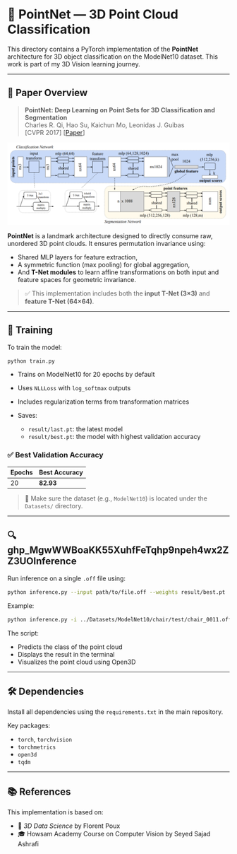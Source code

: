 # 🔷 PointNet — 3D Point Cloud Classification

This directory contains a PyTorch implementation of the **PointNet** architecture for 3D object classification on the ModelNet10 dataset. This work is part of my 3D Vision learning journey.

---

## 📘 Paper Overview

> **PointNet: Deep Learning on Point Sets for 3D Classification and Segmentation**  
> Charles R. Qi, Hao Su, Kaichun Mo, Leonidas J. Guibas  
> [CVPR 2017] [[Paper](https://arxiv.org/abs/1612.00593)]

![Architecture of PointNet](./Images/pointnet.png)

**PointNet** is a landmark architecture designed to directly consume raw, unordered 3D point clouds. It ensures permutation invariance using:
- Shared MLP layers for feature extraction,
- A symmetric function (max pooling) for global aggregation,
- And **T-Net modules** to learn affine transformations on both input and feature spaces for geometric invariance.

> ✅ This implementation includes both the **input T-Net (3×3)** and **feature T-Net (64×64)**.

---

## 🚀 Training

To train the model:

```bash
python train.py
```

* Trains on ModelNet10 for 20 epochs by default
* Uses `NLLLoss` with `log_softmax` outputs
* Includes regularization terms from transformation matrices
* Saves:

  * `result/last.pt`: the latest model
  * `result/best.pt`: the model with highest validation accuracy

### ✅ Best Validation Accuracy

| Epochs | Best Accuracy |
| ------ | ------------- |
| 20     | **82.93**    |

> 📂 Make sure the dataset (e.g., `ModelNet10`) is located under the `Datasets/` directory.

---

## 🔍 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Inference

Run inference on a single `.off` file using:

```bash
python inference.py --input path/to/file.off --weights result/best.pt
```

Example:

```bash
python inference.py -i ../Datasets/ModelNet10/chair/test/chair_0011.off
```

The script:

* Predicts the class of the point cloud
* Displays the result in the terminal
* Visualizes the point cloud using Open3D

---

## 🛠️ Dependencies

Install all dependencies using the `requirements.txt` in the main repository.

Key packages:

* `torch`, `torchvision`
* `torchmetrics`
* `open3d`
* `tqdm`

---

## 📚 References

This implementation is based on:

* 📘 *3D Data Science* by Florent Poux
* 🎓 Howsam Academy Course on Computer Vision by Seyed Sajad Ashrafi
